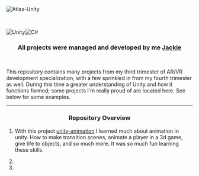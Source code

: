 
![Atlas-Unity](https://github.com/user-attachments/assets/f76d8822-05fb-4a8a-a319-aeb135b60138)

<br>

![Unity](https://img.shields.io/badge/unity-%23000000.svg?style=for-the-badge&logo=unity&logoColor=white)![C#](https://img.shields.io/badge/c%23-%23239120.svg?style=for-the-badge&logo=csharp&logoColor=white)

<h3><p align="center">
All projects were managed and developed by me <a href="https://github.com/Srixx24/">Jackie</a>
</h3></p>

<br>

This repository contains many projects from my third trimester of AR/VR development specialization, with a few sprinkled in from my fourth trimester as well. During this time a greater understanding of Unity and how it functions formed; some projects I'm really proud of are located here. See below for some examples.

---
<center> <h3>Repository Overview</h3> </center>

1. With this project <a href="https://github.com/Srixx24/atlas-unity/tree/main/unity-animation">unity-animation</a> I learned much about animation in unity. How to make transition scenes, animate a player in a 3d game, give life to objects, and so much more. It was so much fun learning these skills.

2. 

3. 
